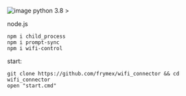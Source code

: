 ![image](https://user-images.githubusercontent.com/102928340/162337529-94e9e1aa-909b-4966-bd0b-a81d524084a7.png)
python 3.8 >

node.js 

```
npm i child_process
npm i prompt-sync
npm i wifi-control
```

start:

```
git clone https://github.com/frymex/wifi_connector && cd wifi_connector
open "start.cmd"
```
